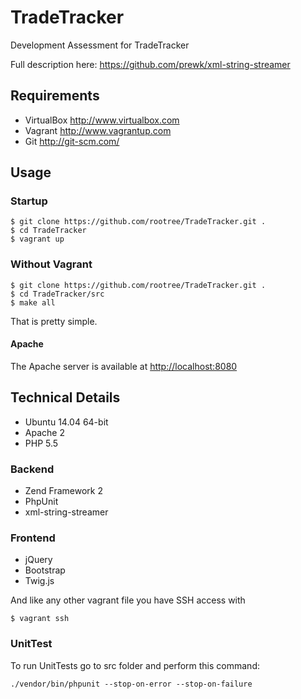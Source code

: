 TradeTracker
============

Development Assessment for TradeTracker

Full description here: <https://github.com/prewk/xml-string-streamer>

Requirements
------------
* VirtualBox <http://www.virtualbox.com>
* Vagrant <http://www.vagrantup.com>
* Git <http://git-scm.com/>

Usage
-----

### Startup
	$ git clone https://github.com/rootree/TradeTracker.git .
	$ cd TradeTracker
	$ vagrant up

### Without Vagrant
	$ git clone https://github.com/rootree/TradeTracker.git .
	$ cd TradeTracker/src
	$ make all

That is pretty simple.

#### Apache
The Apache server is available at <http://localhost:8080>

Technical Details
-----------------
* Ubuntu 14.04 64-bit
* Apache 2
* PHP 5.5

### Backend

* Zend Framework 2
* PhpUnit 
* xml-string-streamer

### Frontend

* jQuery
* Bootstrap  
* Twig.js

And like any other vagrant file you have SSH access with

	$ vagrant ssh


### UnitTest

To run UnitTests go to src folder and perform this command:

	./vendor/bin/phpunit --stop-on-error --stop-on-failure
